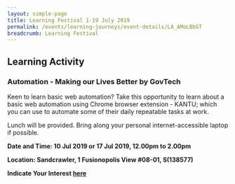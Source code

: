 ```yaml
---
layout: simple-page
title: Learning Festival 1-19 July 2019
permalink: /events/learning-journeys/event-details/LA_AMoLBbGT
breadcrumb: Learning Festival
---
```


## Learning Activity
### Automation - Making our Lives Better by GovTech 

Keen to learn basic web automation? Take this opportunity to learn about a basic web automation using Chrome browser extension - KANTU; which you can use to automate some of their daily repeatable tasks at work.

Lunch will be provided. Bring along your personal internet-accessible laptop if possible. 

**Date and Time: 10 Jul 2019 or 17 Jul 2019, 12.00pm to 2.00pm** 

**Location: Sandcrawler, 1 Fusionopolis View #08-01, S(138577)** 

**Indicate Your Interest [here](https://www.eventbrite.sg/e/step-into-my-shoes-making-a-difference-as-a-probation-officer-tickets-61082209533)** 


